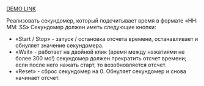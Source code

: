 
 [DEMO LINK](https://linetstg.github.io/StopwatchTT/)

Реализовать секундомер, который подсчитывает время в формате «HH: MM: SS»
Секундомер должен иметь следующие кнопки:
* «Start / Stop» - запуск / остановка отсчета времени, останавливает и обнуляет значение секундомера.
* «Wait» - работает на двойной клик (время между нажатиями не более 300 мс!) секундомер должен прекратить отсчет времени; если после него нажать старт, то возобновляется отсчет.
* «Reset» - сброс секундомер на 0. Обнуляет секундомер и снова начинает отсчет.